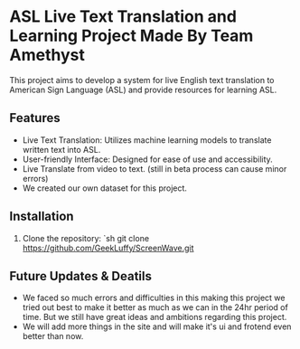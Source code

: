 # ASL Live Text Translation and Learning Project Made By Team Amethyst

This project aims to develop a system for live English text translation to American Sign Language (ASL) and provide resources for learning ASL.

## Features

- Live Text Translation: Utilizes machine learning models to translate written text into ASL.
- User-friendly Interface: Designed for ease of use and accessibility.
- Live Translate from video to text. (still in beta process can cause minor errors)
- We created our own dataset for this project.


## Installation

1. Clone the repository:
   `sh
   git clone https://github.com/GeekLuffy/ScreenWave.git

## Future Updates & Deatils

- We faced so much errors and difficulties in this making this project we tried out best to make it better as much as we can in the 24hr period of time.
But we still have great ideas and ambitions regarding this project.
- We will add more things in the site and will make it's ui and frotend even better than now.

